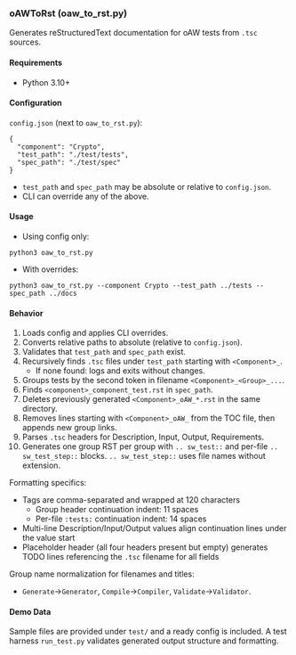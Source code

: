 ### oAWToRst (oaw_to_rst.py)

Generates reStructuredText documentation for oAW tests from `.tsc` sources.

#### Requirements
- Python 3.10+

#### Configuration
`config.json` (next to `oaw_to_rst.py`):
```
{
  "component": "Crypto",
  "test_path": "./test/tests",
  "spec_path": "./test/spec"
}
```
- `test_path` and `spec_path` may be absolute or relative to `config.json`.
- CLI can override any of the above.

#### Usage
- Using config only:
```
python3 oaw_to_rst.py
```
- With overrides:
```
python3 oaw_to_rst.py --component Crypto --test_path ../tests --spec_path ../docs
```

#### Behavior
1. Loads config and applies CLI overrides.
2. Converts relative paths to absolute (relative to `config.json`).
3. Validates that `test_path` and `spec_path` exist.
4. Recursively finds `.tsc` files under `test_path` starting with `<Component>_`.
   - If none found: logs and exits without changes.
5. Groups tests by the second token in filename `<Component>_<Group>_...`.
6. Finds `<component>_component_test.rst` in `spec_path`.
7. Deletes previously generated `<Component>_oAW_*.rst` in the same directory.
8. Removes lines starting with `<Component>_oAW_` from the TOC file, then appends new group links.
9. Parses `.tsc` headers for Description, Input, Output, Requirements.
10. Generates one group RST per group with `.. sw_test::` and per-file `.. sw_test_step::` blocks. `.. sw_test_step::` uses file names without extension.

Formatting specifics:
- Tags are comma-separated and wrapped at 120 characters
  - Group header continuation indent: 11 spaces
  - Per-file `:tests:` continuation indent: 14 spaces
- Multi-line Description/Input/Output values align continuation lines under the value start
- Placeholder header (all four headers present but empty) generates TODO lines referencing the `.tsc` filename for all fields

Group name normalization for filenames and titles:
- `Generate`→`Generator`, `Compile`→`Compiler`, `Validate`→`Validator`.

#### Demo Data
Sample files are provided under `test/` and a ready config is included. A test harness `run_test.py` validates generated output structure and formatting.

